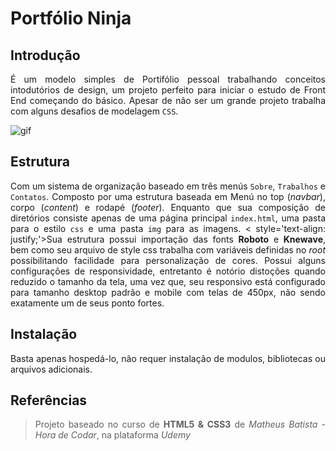 <style>
  body {
    text-align: justify;
  }
</style>


# Portfólio Ninja 

## Introdução

É um modelo simples de Portifólio pessoal trabalhando conceitos intodutórios de design, um projeto perfeito para iniciar o estudo de Front End começando do básico. Apesar de não ser um grande projeto trabalha com alguns desafios de modelagem `CSS`.



![gif](/img/models-animation.gif)

## Estrutura 

Com um sistema de organização baseado em três menús `Sobre`, `Trabalhos` e `Contatos`.  Composto por uma estrutura baseada em Menú no top (*navbar*), corpo (*content*) e rodapé (*footer*). Enquanto que sua composição de diretórios consiste apenas de uma página principal `index.html`, uma pasta para o estilo `css` e uma pasta `img` para as imagens.
< style='text-align: justify;'>Sua estrutura possui importação das fonts **Roboto** e **Knewave**, bem como seu arquivo de style css trabalha com variáveis definidas no *root* possibilitando facilidade para personalização de cores.
Possui alguns configurações de responsividade, entretanto é notório distoções quando reduzido o tamanho da tela, uma vez que, seu responsivo está configurado para tamanho desktop padrão e mobile com telas de 450px, não sendo exatamente um de seus ponto fortes.

## Instalação

Basta apenas hospedá-lo, não requer instalação de modulos, bibliotecas ou arquivos adicionais.

## Referências

>Projeto baseado no curso de **HTML5 & CSS3** de
*Matheus Batista - Hora de Codar*, na plataforma *Udemy*